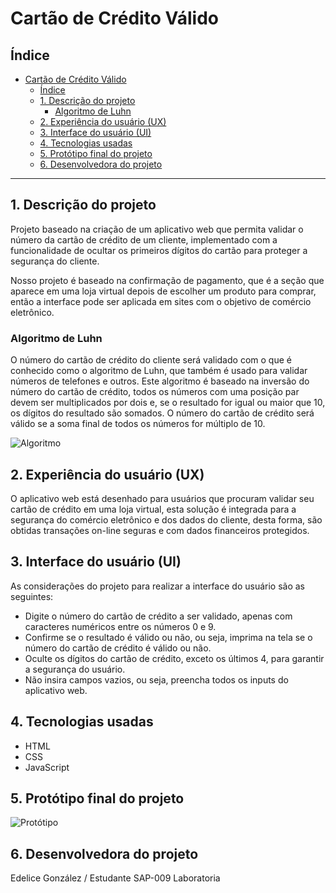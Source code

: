 # Cartão de Crédito Válido

## Índice

- [Cartão de Crédito Válido](#cartão-de-crédito-válido)
  - [Índice](#índice)
  - [1. Descrição do projeto](#1-descrição-do-projeto)
    - [Algoritmo de Luhn](#algoritmo-de-luhn)
  - [2. Experiência do usuário (UX)](#2-experiência-do-usuário-ux)
  - [3. Interface do usuário (UI)](#3-interface-do-usuário-ui)
  - [4. Tecnologias usadas](#4-tecnologias-usadas)
  - [5. Protótipo final do projeto](#5-protótipo-final-do-projeto)
  - [6. Desenvolvedora do projeto](#6-desenvolvedora-do-projeto)

***

## 1. Descrição do projeto

Projeto baseado na criação de um aplicativo web que permita validar o número da cartão de crédito de um cliente, implementado com a funcionalidade de ocultar os primeiros dígitos do cartão para proteger a segurança do cliente.

Nosso projeto é baseado na confirmação de pagamento, que é a seção que aparece em uma loja virtual depois de escolher um produto para comprar, então a interface pode ser aplicada em sites com o objetivo de comércio eletrônico. 

### Algoritmo de Luhn 

O número do cartão de crédito do cliente será validado com o que é conhecido como o algoritmo de Luhn, que também é usado para validar números de telefones e outros. Este algoritmo é baseado na inversão do número do cartão de crédito, todos os números com uma posição par devem ser multiplicados por dois e, se o resultado for igual ou maior que 10, os dígitos do resultado são somados. O número do cartão de crédito será válido se a soma final de todos os números for múltiplo de 10. 

![Algoritmo](https://photos.app.goo.gl/QrtMLqQqewqin5Vh7)

## 2. Experiência do usuário (UX)

O aplicativo web está desenhado para usuários que procuram validar seu cartão de crédito em uma loja virtual, esta solução é integrada para a segurança do comércio eletrônico e dos dados do cliente, desta forma, são obtidas transações on-line seguras e com dados financeiros protegidos.
 

## 3. Interface do usuário (UI)

As considerações do projeto para realizar a interface do usuário são as seguintes:

* Digite o número do cartão de crédito a ser validado, apenas com caracteres numéricos entre os números 0 e 9.
* Confirme se o resultado é válido ou não, ou seja, imprima na tela se o número do cartão de crédito é válido ou não.
* Oculte os dígitos do cartão de crédito, exceto os últimos 4, para garantir a segurança do usuário.
* Não insira campos vazios, ou seja, preencha todos os inputs do aplicativo web.

## 4. Tecnologias usadas 

* HTML
* CSS 
* JavaScript

## 5. Protótipo final do projeto

![Protótipo](https://photos.app.goo.gl/1Yam8UqkgEEPzy9o9)

## 6. Desenvolvedora do projeto

Edelice González / Estudante SAP-009 Laboratoria 


